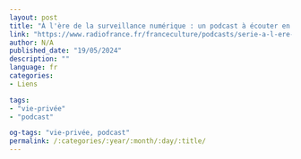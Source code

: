 ```yaml
---
layout: post
title: "À l'ère de la surveillance numérique : un podcast à écouter en ligne"
link: "https://www.radiofrance.fr/franceculture/podcasts/serie-a-l-ere-de-la-surveillance-numerique"
author: N/A
published_date: "19/05/2024"
description: ""
language: fr
categories:
- Liens

tags:
- "vie-privée"
- "podcast"

og-tags: "vie-privée, podcast"
permalink: /:categories/:year/:month/:day/:title/
---
```

